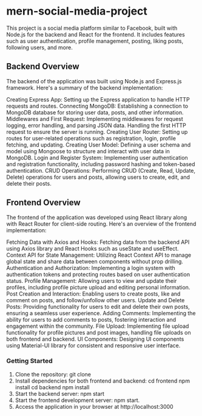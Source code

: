 # mern-social-media-project

This project is a social media platform similar to Facebook, built with Node.js for the backend and React for the frontend. It includes features such as user authentication, profile management, posting, liking posts, following users, and more.

## Backend Overview

The backend of the application was built using Node.js and Express.js framework. Here's a summary of the backend implementation:

Creating Express App: Setting up the Express application to handle HTTP requests and routes.
Connecting MongoDB: Establishing a connection to MongoDB database for storing user data, posts, and other information.
Middlewares and First Request: Implementing middlewares for request logging, error handling, and parsing JSON data. Handling the first HTTP request to ensure the server is running.
Creating User Router: Setting up routes for user-related operations such as registration, login, profile fetching, and updating.
Creating User Model: Defining a user schema and model using Mongoose to structure and interact with user data in MongoDB.
Login and Register System: Implementing user authentication and registration functionality, including password hashing and token-based authentication.
CRUD Operations: Performing CRUD (Create, Read, Update, Delete) operations for users and posts, allowing users to create, edit, and delete their posts.

## Frontend Overview

The frontend of the application was developed using React library along with React Router for client-side routing. Here's an overview of the frontend implementation:

Fetching Data with Axios and Hooks: Fetching data from the backend API using Axios library and React Hooks such as useState and useEffect.
Context API for State Management: Utilizing React Context API to manage global state and share data between components without prop drilling.
Authentication and Authorization: Implementing a login system with authentication tokens and protecting routes based on user authentication status.
Profile Management: Allowing users to view and update their profiles, including profile picture upload and editing personal information.
Post Creation and Interaction: Enabling users to create posts, like and comment on posts, and follow/unfollow other users.
Update and Delete Posts: Providing functionality for users to edit and delete their own posts, ensuring a seamless user experience.
Adding Comments: Implementing the ability for users to add comments to posts, fostering interaction and engagement within the community.
File Upload: Implementing file upload functionality for profile pictures and post images, handling file uploads on both frontend and backend.
UI Components: Designing UI components using Material-UI library for consistent and responsive user interface.

### Getting Started

1. Clone the repository:
   git clone <repository-url>
2. Install dependencies for both frontend and backend:
   cd frontend
   npm install
   cd backend
   npm install
3. Start the backend server:
   npm start
4. Start the frontend development server:
   npm start.
5. Access the application in your browser at http://localhost:3000
